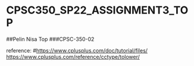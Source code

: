 # CPSC350_SP22_ASSIGNMENT3_TOP
##Pelin Nisa Top
###CPSC-350-02

reference:
#https://www.cplusplus.com/doc/tutorial/files/
https://www.cplusplus.com/reference/cctype/tolower/


